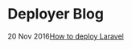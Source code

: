 # Deployer Blog

<p class="blog">
    <span>20 Nov 2016</span><a href="/blog/how-to-deploy-laravel">How to deploy Laravel</a>
</p>